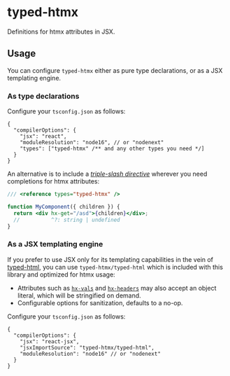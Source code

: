 # typed-htmx

Definitions for htmx attributes in JSX.

## Usage

You can configure `typed-htmx` either as pure type declarations, or as a JSX
templating engine.

### As type declarations

Configure your `tsconfig.json` as follows:

```jsonc
{
  "compilerOptions": {
    "jsx": "react",
    "moduleResolution": "node16", // or "nodenext"
    "types": ["typed-htmx" /** and any other types you need */]
  }
}
```

An alternative is to include a _[triple-slash directive]_ wherever you need
completions for htmx attributes:

```jsx
/// <reference types="typed-htmx" />

function MyComponent({ children }) {
  return <div hx-get="/asd">{children}</div>;
  //          ^?: string | undefined
}
```

### As a JSX templating engine

If you prefer to use JSX only for its templating capabilities in the vein of
[typed-html], you can use `typed-htmx/typed-html` which is included with this
library and optimized for htmx usage:

- Attributes such as [`hx-vals`] and [`hx-headers`] may also accept an object
  literal, which will be stringified on demand.
- Configurable options for sanitization, defaults to a no-op.

Configure your `tsconfig.json` as follows:

```jsonc
{
  "compilerOptions": {
    "jsx": "react-jsx",
    "jsxImportSource": "typed-htmx/typed-html",
    "moduleResolution": "node16" // or "nodenext"
  }
}
```

[`hx-vals`]: https://htmx.org/attributes/hx-vals/
[`hx-headers`]: https://htmx.org/attributes/hx-headers/
[typed-html]: https://github.com/nicojs/typed-html
[triple-slash directive]: https://www.typescriptlang.org/docs/handbook/triple-slash-directives.html
